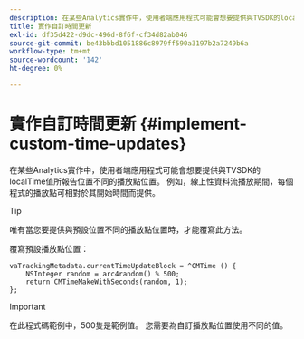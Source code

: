 ```yaml
---
description: 在某些Analytics實作中，使用者端應用程式可能會想要提供與TVSDK的localTime值所報告位置不同的播放點位置。 例如，線上性資料流播放期間，每個程式的播放點可相對於其開始時間而提供。
title: 實作自訂時間更新
exl-id: df35d422-d9dc-496d-8f6f-cf34d82ab046
source-git-commit: be43bbbd1051886c8979ff590a3197b2a7249b6a
workflow-type: tm+mt
source-wordcount: '142'
ht-degree: 0%

---
```


# 實作自訂時間更新 {#implement-custom-time-updates}

在某些Analytics實作中，使用者端應用程式可能會想要提供與TVSDK的localTime值所報告位置不同的播放點位置。 例如，線上性資料流播放期間，每個程式的播放點可相對於其開始時間而提供。

>[!TIP]
>
>唯有當您要提供與預設位置不同的播放點位置時，才能覆寫此方法。

覆寫預設播放點位置：

```
vaTrackingMetadata.currentTimeUpdateBlock = ^CMTime () { 
    NSInteger random = arc4random() % 500;  
    return CMTimeMakeWithSeconds(random, 1); 
};
```

>[!IMPORTANT]
>
>在此程式碼範例中，500隻是範例值。 您需要為自訂播放點位置使用不同的值。
